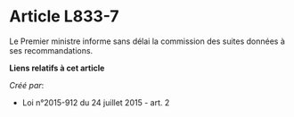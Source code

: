 # Article L833-7

Le Premier ministre informe sans délai la commission des suites données à ses recommandations.

**Liens relatifs à cet article**

_Créé par_:

  - Loi n°2015-912 du 24 juillet 2015 - art. 2
